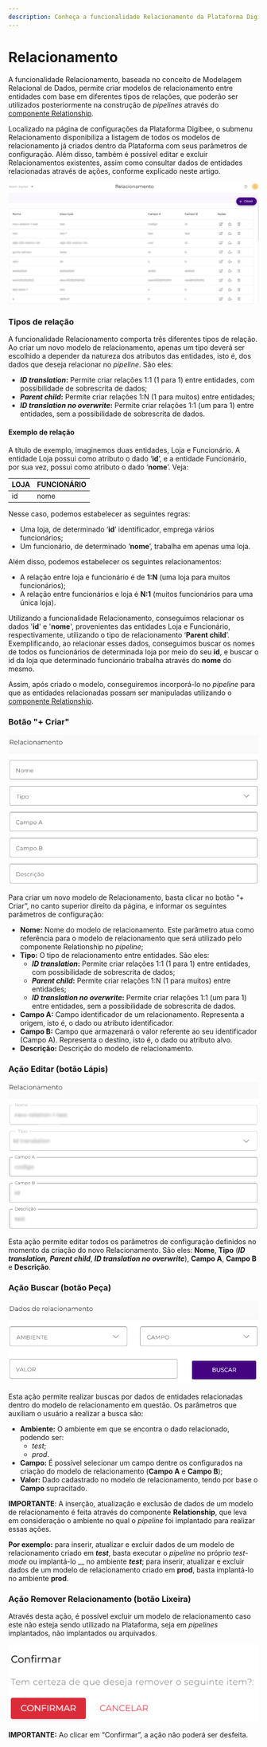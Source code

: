 ```yaml
---
description: Conheça a funcionalidade Relacionamento da Plataforma Digibee
---
```


# Relacionamento

A funcionalidade Relacionamento, baseada no conceito de Modelagem Relacional de Dados, permite criar modelos de relacionamento entre entidades com base em diferentes tipos de relações, que poderão ser utilizados posteriormente na construção de _pipelines_ através do [componente Relationship](../components/structured-data/relationship.md).

Localizado na página de configurações da Plataforma Digibee, o submenu Relacionamento disponibiliza a listagem de todos os modelos de relacionamento já criados dentro da Plataforma com seus parâmetros de configuração. Além disso, também é possível editar e excluir Relacionamentos existentes, assim como consultar dados de entidades relacionadas através de ações, conforme explicado neste artigo.

![](<../.gitbook/assets/01 (21).png>)

### Tipos de relação <a href="#h_004188821b" id="h_004188821b"></a>

A funcionalidade Relacionamento comporta três diferentes tipos de relação. Ao criar um novo modelo de relacionamento, apenas um tipo deverá ser escolhido a depender da natureza dos atributos das entidades, isto é, dos dados que deseja relacionar no _pipeline_. São eles:

* _**ID translation**_**:** Permite criar relações 1:1 (1 para 1) entre entidades, com possibilidade de sobrescrita de dados;
* _**Parent child**_**:** Permite criar relações 1:N (1 para muitos) entre entidades;
* _**ID translation no overwrite**_**:** Permite criar relações 1:1 (um para 1) entre entidades, sem a possibilidade de sobrescrita de dados.

#### Exemplo de relação <a href="#h_af35c226ef" id="h_af35c226ef"></a>

A título de exemplo, imaginemos duas entidades, Loja e Funcionário. A entidade Loja possui como atributo o dado ‘**id**’, e a entidade Funcionário, por sua vez, possui como atributo o dado ‘**nome**’. Veja:

| **LOJA** | **FUNCIONÁRIO** |
| -------- | --------------- |
| id       | nome            |

Nesse caso, podemos estabelecer as seguintes regras:

* Uma loja, de determinado ‘**id**’ identificador, emprega vários funcionários;
* Um funcionário, de determinado ‘**nome**’, trabalha em apenas uma loja.

Além disso, podemos estabelecer os seguintes relacionamentos:

* A relação entre loja e funcionário é de **1:N** (uma loja para muitos funcionários);
* A relação entre funcionários e loja é **N:1** (muitos funcionários para uma única loja).

Utilizando a funcionalidade Relacionamento, conseguimos relacionar os dados '**id**' e '**nome**', provenientes das entidades Loja e Funcionário, respectivamente, utilizando o tipo de relacionamento ‘**Parent child**’. Exemplificando, ao relacionar esses dados, conseguimos buscar os nomes de todos os funcionários de determinada loja por meio do seu **id**, e buscar o id da loja que determinado funcionário trabalha através do **nome** do mesmo.

Assim, após criado o modelo, conseguiremos incorporá-lo no _pipeline_ para que as entidades relacionadas possam ser manipuladas utilizando o [componente Relationship](../components/structured-data/relationship.md).

### Botão "+ Criar" <a href="#h_9f91acc973" id="h_9f91acc973"></a>

![](<../.gitbook/assets/02 (3).png>)

Para criar um novo modelo de Relacionamento, basta clicar no botão “+ Criar”, no canto superior direito da página, e informar os seguintes parâmetros de configuração:

* **Nome:** Nome do modelo de relacionamento. Este parâmetro atua como referência para o modelo de relacionamento que será utilizado pelo componente Relationship no _pipeline_;
* **Tipo:** O tipo de relacionamento entre entidades. São eles:
  * _**ID translation**_**:** Permite criar relações 1:1 (1 para 1) entre entidades, com possibilidade de sobrescrita de dados;
  * _**Parent child**_**:** Permite criar relações 1:N (1 para muitos) entre entidades;
  * _**ID translation no overwrite**_**:** Permite criar relações 1:1 (um para 1) entre entidades, sem a possibilidade de sobrescrita de dados.
* **Campo A:** Campo identificador de um relacionamento. Representa a origem, isto é, o dado ou atributo identificador.
* **Campo B:** Campo que armazenará o valor referente ao seu identificador (Campo A). Representa o destino, isto é, o dado ou atributo alvo.
* **Descrição:** Descrição do modelo de relacionamento.

### Ação Editar **(botão Lápis)** <a href="#h_986b9e59c0" id="h_986b9e59c0"></a>

![](<../.gitbook/assets/03 (9).png>)

Esta ação permite editar todos os parâmetros de configuração definidos no momento da criação do novo Relacionamento. São eles: **Nome**, **Tipo** (_**ID translation,**_ _**Parent child**_, _**ID translation no overwrite**_), **Campo A**, **Campo B** e **Descrição**.

### Ação Buscar (botão Peça) <a href="#h_e1cf66d669" id="h_e1cf66d669"></a>

![](<../.gitbook/assets/04 (1).png>)

Esta ação permite realizar buscas por dados de entidades relacionadas dentro do modelo de relacionamento em questão. Os parâmetros que auxiliam o usuário a realizar a busca são:

* **Ambiente:** O ambiente em que se encontra o dado relacionado, podendo ser:
  * _test_;
  * _prod_.
* **Campo:** É possível selecionar um campo dentre os configurados na criação do modelo de relacionamento (**Campo A** e **Campo B**);
* **Valor:** Dado cadastrado no modelo de relacionamento, tendo por base o **Campo** supracitado.

**IMPORTANTE**: A inserção, atualização e exclusão de dados de um modelo de relacionamento é feita através do componente **Relationship**, que leva em consideração o ambiente no qual o _pipeline_ foi implantado para realizar essas ações.

**Por exemplo:** para inserir, atualizar e excluir dados de um modelo de relacionamento criado em _**test**_, basta executar o _pipeline_ no próprio _test-mode_ ou implantá-lo __ no ambiente _**test**_; para inserir, atualizar e excluir dados de um modelo de relacionamento criado em **prod**, basta implantá-lo no ambiente **prod**.

### Ação Remover Relacionamento (botão Lixeira) <a href="#h_f95399056d" id="h_f95399056d"></a>

Através desta ação, é possível excluir um modelo de relacionamento caso este não esteja sendo utilizado na Plataforma, seja em _pipelines_ implantados, não implantados ou arquivados.

![](<../.gitbook/assets/05 (13).png>)

**IMPORTANTE:** Ao clicar em “Confirmar”, a ação não poderá ser desfeita.
